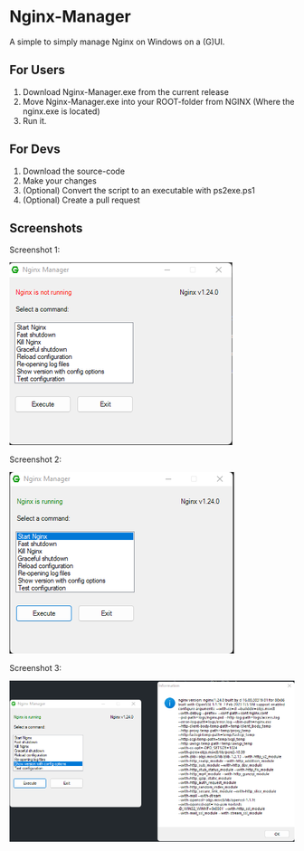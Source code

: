 # Nginx-Manager

A simple to simply manage Nginx on Windows on a (G)UI.

## For Users

1. Download Nginx-Manager.exe from the current release
2. Move Nginx-Manager.exe into your ROOT-folder from NGINX (Where the nginx.exe is located)
3. Run it.

## For Devs

1. Download the source-code
2. Make your changes
3. (Optional) Convert the script to an executable with ps2exe.ps1
4. (Optional) Create a pull request

## Screenshots
Screenshot 1:

![Screenshot_1.png](./Screenshots/Screenshot_1.png)

Screenshot 2:

![Screenshot_2.png](./Screenshots/Screenshot_2.png)

Screenshot 3:

![Screenshot_2.png](./Screenshots/Screenshot_3.png)